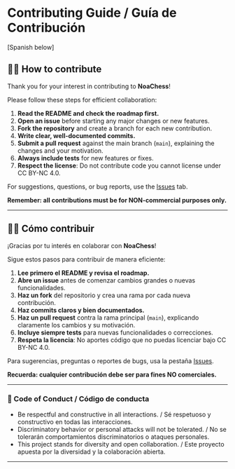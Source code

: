 # Contributing Guide / Guía de Contribución

[Spanish below]

## 🙋‍♂️ How to contribute

Thank you for your interest in contributing to **NoaChess**!

Please follow these steps for efficient collaboration:

1. **Read the README and check the roadmap first.**
2. **Open an issue** before starting any major changes or new features.
3. **Fork the repository** and create a branch for each new contribution.
4. **Write clear, well-documented commits.**
5. **Submit a pull request** against the main branch (`main`), explaining the changes and your motivation.
6. **Always include tests** for new features or fixes.
7. **Respect the license**: Do not contribute code you cannot license under CC BY-NC 4.0.

For suggestions, questions, or bug reports, use the [Issues](../../issues) tab.

**Remember: all contributions must be for NON-commercial purposes only.**

---

## 🙋‍♂️ Cómo contribuir

¡Gracias por tu interés en colaborar con **NoaChess**!

Sigue estos pasos para contribuir de manera eficiente:

1. **Lee primero el README y revisa el roadmap.**
2. **Abre un issue** antes de comenzar cambios grandes o nuevas funcionalidades.
3. **Haz un fork** del repositorio y crea una rama por cada nueva contribución.
4. **Haz commits claros y bien documentados.**
5. **Haz un pull request** contra la rama principal (`main`), explicando claramente los cambios y su motivación.
6. **Incluye siempre tests** para nuevas funcionalidades o correcciones.
7. **Respeta la licencia**: No aportes código que no puedas licenciar bajo CC BY-NC 4.0.

Para sugerencias, preguntas o reportes de bugs, usa la pestaña [Issues](../../issues).

**Recuerda: cualquier contribución debe ser para fines NO comerciales.**

---

### 🤝 Code of Conduct / Código de conducta

- Be respectful and constructive in all interactions. / Sé respetuoso y constructivo en todas las interacciones.
- Discriminatory behavior or personal attacks will not be tolerated. / No se tolerarán comportamientos discriminatorios o ataques personales.
- This project stands for diversity and open collaboration. / Este proyecto apuesta por la diversidad y la colaboración abierta.

---
